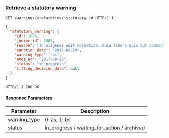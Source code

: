 ### Retrieve a statutory warning

```http
GET /warnings/statutories/:statutory_id HTTP/1.1
```

```json
{
  "statutory_warning": {
    "id": 1006,
    "junior_id": 1005,
    "reason": "In eligendi odit molestiae. Quia libero quis aut commodi dignissimos. Voluptatibus temporibus voluptatem ut voluptatum.",
    "sanction_date": "2016-08-29",
    "warning_type": "as",
    "ends_at": "2017-08-29",
    "status": "in_progress",
    "lifting_decision_date": null
  }
}
```

```http
HTTP/1.1 200 OK
```

#### Response Parameters

Parameter               | Description
----------------------- | ------
warning_type            | 0: as, 1: bs
status                  | in_progress / waiting_for_action / archived
